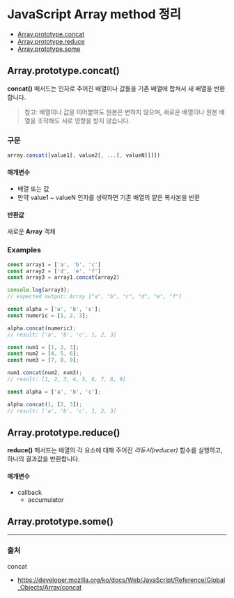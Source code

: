 # JavaScript Array method 정리
- [Array.prototype.concat](#Array.prototype.concat())
- [Array.prototype.reduce](#Array.prototype.reduce())
- [Array.prototype.some](#Array.prototype.some())
## Array.prototype.concat()
**concat()** 메서드는 인자로 주어진 배열이나 값들을 기존 배열에 합쳐서 새 배열을 반환합니다.
> 참고: 배열이나 값을 이어붙여도 원본은 변하지 않으며, 새로운 배열이나 원본 배열을 조작해도 서로 영향을 받지 않습니다.
### 구문
```javascript
array.concat([value1[, value2[, ...[, valueN]]]])
```
#### 매개변수
- 배열 또는 값
- 만약 value1 ~ valueN 인자를 생략하면 기존 배열의 얕은 복사본을 반환
#### 반환값
새로운 **Array** 객체

### Examples
```javascript
const array1 = ['a', 'b', 'c']
const array2 = ['d', 'e', 'f']
const array3 = array1.concat(array2)

console.log(array3);
// expected output: Array ["a", "b", "c", "d", "e", "f"]
```

```javascript
const alpha = ['a', 'b', 'c'];
const numeric = [1, 2, 3];

alpha.concat(numeric);
// result: ['a', 'b', 'c', 1, 2, 3]
```

```javascript
const num1 = [1, 2, 3];
const num2 = [4, 5, 6];
const num3 = [7, 8, 9];

num1.concat(num2, num3);
// result: [1, 2, 3, 4, 5, 6, 7, 8, 9]
```

```javascript
const alpha = ['a', 'b', 'c'];

alpha.concat(1, [2, 3]);
// result: ['a', 'b', 'c', 1, 2, 3]
```

## Array.prototype.reduce()
**reduce()** 메서드는 배열의 각 요소에 대해 주어진 *리듀서(reducer)* 함수를 실행하고, 하나의 결과값을 반환합니다.

#### 매개변수
- callback
  * accumulator


## Array.prototype.some()
---
### 출처
concat
- https://developer.mozilla.org/ko/docs/Web/JavaScript/Reference/Global_Objects/Array/concat